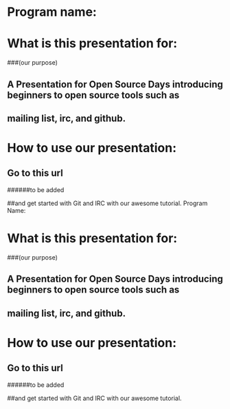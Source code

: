 # Program name:
##


# What is this presentation for:
###(our purpose)
##  A Presentation for Open Source Days introducing beginners to open source tools such as
##  mailing list, irc, and github.


# How to use our presentation:
## Go to this url

######to be added

##and get started with Git and IRC with our awesome tutorial.
Program Name:
##


# What is this presentation for:
###(our purpose)
##  A Presentation for Open Source Days introducing beginners to open source tools such as
##  mailing list, irc, and github.


# How to use our presentation:
## Go to this url

######to be added

##and get started with Git and IRC with our awesome tutorial.
